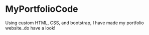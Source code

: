 # MyPortfolioCode
Using custom HTML, CSS, and bootstrap, I have made my portfolio website..do have a look!

